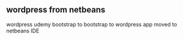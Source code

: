 ## wordpress from netbeans

wordpress udemy bootstrap to bootstrap to wordpress app moved to netbeans IDE
